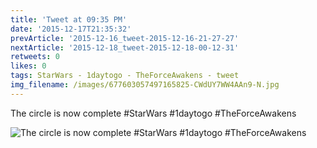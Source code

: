 ```yaml
---
title: 'Tweet at 09:35 PM'
date: '2015-12-17T21:35:32'
prevArticle: '2015-12-16_tweet-2015-12-16-21-27-27'
nextArticle: '2015-12-18_tweet-2015-12-18-00-12-31'
retweets: 0
likes: 0
tags: StarWars - 1daytogo - TheForceAwakens - tweet
img_filename: /images/677603057497165825-CWdUY7WW4AAn9-N.jpg
---
```

The circle is now complete #StarWars #1daytogo #TheForceAwakens

![The circle is now complete #StarWars #1daytogo #TheForceAwakens](/images/677603057497165825-CWdUY7WW4AAn9-N.jpg "The circle is now complete #StarWars #1daytogo #TheForceAwakens")
